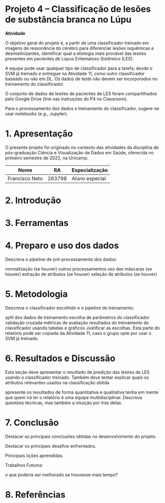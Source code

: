 # Projeto 4 – Classificação de lesões de substância branca no Lúpu

**Atividade**

O objetivo geral do projeto é, a partir de uma classificador treinado em imagens de ressonância do cérebro para diferenciar lesões isquêmicas e desmielinizantes, identificar qual a etiologia mais provável das lesões presentes em pacientes de Lúpus Eritematoso Sistêmico (LES).

A equipe pode usar qualquer tipo de classificador para a tarefa, desde o SVM já treinado e entregue na Atividade 11, como outro classificador baseado ou não em DL. Os dados de teste não devem ser incorporados no treinamento do classificador.

O conjunto de dados de lesões de pacientes de LES foram compartilhados pelo Google Drive (link nas instruções do P4 no Classroom).

Para o processamento dos dados e treinamento do classificador, sugere-se usar notebooks (e.g., Jupyter).

# 1. Apresentação
O presente projeto foi originado no contexto das atividades da disciplina de pós-graduação Ciência e Visualização de Dados em Saúde, oferecida no primeiro semestre de 2022, na Unicamp.

|Nome  | RA | Especialização|
|--|--|--|
| Francisco Neto  | 263798  | Aluno especial| 

# 2. Introdução

# 3. Ferramentas

# 4. Preparo e uso dos dados
Descreva o pipeline de pré-processamento dos dados:

normalização (se houver)
outros processamentos
uso das máscaras (se houver)
extração de atributos (se houver)
seleção de atributos (se houver)

# 5. Metodologia

Descreva o classificador escolhido e o pipeline de treinamento:

split dos dados de treinamento
escolha de parâmetros do classificador
validação cruzada
métricas de avaliação
resultados do treinamento do classificador usando tabelas e gráficos
Justificar as escolhas. Esta parte do relatório pode ser copiada da Atividade 11, caso o grupo opte por usar o SVM já treinado.

# 6. Resultados e Discussão

Esta seção deve apresentar o resultado de predição das lesões de LES usando o classificador treinado. Também deve tentar explicar quais os atributos relevantes usados na classificação obtida

apresente os resultados de forma quantitativa e qualitativa
tenha em mente que quem irá ler o relatório é uma equipe multidisciplinar. Descreva questões técnicas, mas também a intuição por trás delas.

# 7. Conclusão
Destacar as principais conclusões obtidas no desenvolvimento do projeto.

Destacar os principais desafios enfrentados.

Principais lições aprendidas.

Trabalhos Futuros:

o que poderia ser melhorado se houvesse mais tempo?

# 8. Referências



